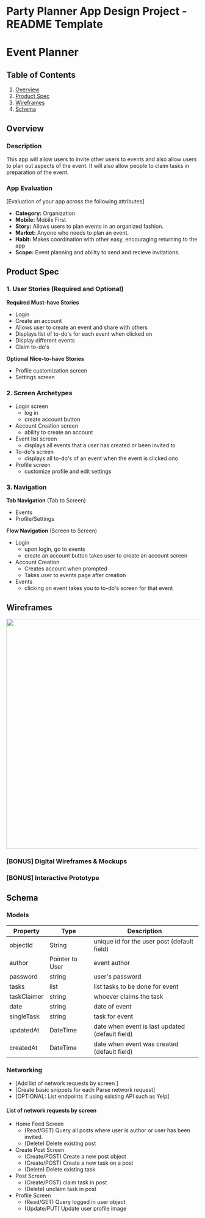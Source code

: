 Party Planner App Design Project - README Template
===

# Event Planner

## Table of Contents
1. [Overview](#Overview)
1. [Product Spec](#Product-Spec)
1. [Wireframes](#Wireframes)
2. [Schema](#Schema)

## Overview
### Description
This app will allow users to invite other users to events and also allow users to plan out aspects of the event. It will also allow people to claim tasks in preparation of the event.

### App Evaluation
[Evaluation of your app across the following attributes]
- **Category:** Organization
- **Mobile:** Mobile First
- **Story:** Allows users to plan events in an organized fashion.
- **Market:** Anyone who needs to plan an event.
- **Habit:** Makes coordination with other easy, encouraging returning to the app
- **Scope:** Event planning and ability to send and recieve invitations.

## Product Spec

### 1. User Stories (Required and Optional)

**Required Must-have Stories**

* Login 
* Create an account 
* Allows user to create an event and share with others
* Displays list of to-do's for each event when clicked on
* Display different events 
* Claim to-do's

**Optional Nice-to-have Stories**

* Profile customization screen
* Settings screen

### 2. Screen Archetypes

* Login screen
   * log in
   * create account button
* Account Creation screen
   * ability to create an account
* Event list screen
    * displays all events that a user has created or been invited to
* To-do's screen
    * displays all to-do's of an event when the event is clicked ono
* Profile screen
    * customize profile and edit settings

### 3. Navigation

**Tab Navigation** (Tab to Screen)

* Events
* Profile/Settings

**Flow Navigation** (Screen to Screen)

* Login
   * upon login, go to events
   * create an account button takes user to create an account screen
* Account Creation
    * Creates account when prompted
    * Takes user to events page after creation  
* Events
   * clicking on event takes you to to-do's screen for that event


## Wireframes

<img src=https://i.imgur.com/3yIkNt0.jpg width=600>

### [BONUS] Digital Wireframes & Mockups

### [BONUS] Interactive Prototype

## Schema 

### Models
   | Property      | Type     | Description |
   | ------------- | -------- | ------------|
   | objectId      | String   | unique id for the user post (default field) |
   | author        | Pointer to User| event author |
   | password         | string     | user's password |
   | tasks       | list   | list tasks to be done for event |
   | taskClaimer | string | whoever claims the task |
   | date    | string   | date of event |
   | singleTask     | string | task for event |
   | updatedAt     | DateTime | date when event is last updated (default field) |
   | createdAt     | DateTime | date when event was created (default field) |
   
### Networking
- [Add list of network requests by screen ]
- [Create basic snippets for each Parse network request]
- [OPTIONAL: List endpoints if using existing API such as Yelp]
#### List of network requests by screen
   - Home Feed Screen
      - (Read/GET) Query all posts where user is author or user has been invited.
      - (Delete) Delete existing post
   - Create Post Screen
      - (Create/POST) Create a new post object
      - (Create/POST) Create a new task on a post
      - (Delete) Delete existing task
   - Post Screen
       - (Create/POST) claim task in post
       -  (Delete) unclaim task in post
   - Profile Screen
      - (Read/GET) Query logged in user object
      - (Update/PUT) Update user profile image
